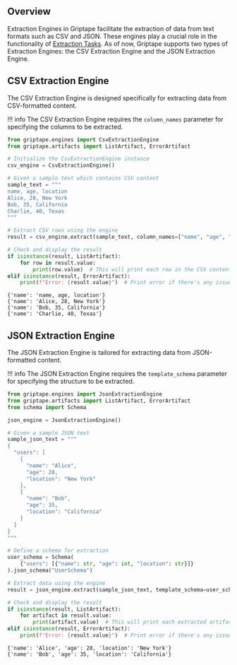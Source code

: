 ## Overview
Extraction Engines in Griptape facilitate the extraction of data from text formats such as CSV and JSON.
These engines play a crucial role in the functionality of [Extraction Tasks](../../griptape-framework/structures/tasks.md).
As of now, Griptape supports two types of Extraction Engines: the CSV Extraction Engine and the JSON Extraction Engine.

## CSV Extraction Engine

The CSV Extraction Engine is designed specifically for extracting data from CSV-formatted content.

!!! info
    The CSV Extraction Engine requires the `column_names` parameter for specifying the columns to be extracted.

```python
from griptape.engines import CsvExtractionEngine
from griptape.artifacts import ListArtifact, ErrorArtifact

# Initialize the CsvExtractionEngine instance
csv_engine = CsvExtractionEngine()

# Given a sample text which contains CSV content
sample_text = """
name, age, location
Alice, 28, New York
Bob, 35, California
Charlie, 40, Texas
"""

# Extract CSV rows using the engine
result = csv_engine.extract(sample_text, column_names=["name", "age", "location"])

# Check and display the result
if isinstance(result, ListArtifact):
    for row in result.value:
        print(row.value)  # This will print each row in the CSV content
elif isinstance(result, ErrorArtifact):
    print(f"Error: {result.value}")  # Print error if there's any issue in extraction
```
```
{'name': 'name, age, location'}
{'name': 'Alice, 28, New York'}
{'name': 'Bob, 35, California'}
{'name': 'Charlie, 40, Texas'}
```

## JSON Extraction Engine

The JSON Extraction Engine is tailored for extracting data from JSON-formatted content. 

!!! info
    The JSON Extraction Engine requires the `template_schema` parameter for specifying the structure to be extracted.

```python
from griptape.engines import JsonExtractionEngine
from griptape.artifacts import ListArtifact, ErrorArtifact
from schema import Schema

json_engine = JsonExtractionEngine()

# Given a sample JSON text
sample_json_text = """
{
  "users": [
    {
      "name": "Alice",
      "age": 28,
      "location": "New York"
    },
    {
      "name": "Bob",
      "age": 35,
      "location": "California"
    }
  ]
}
"""

# Define a schema for extraction
user_schema = Schema(
    {"users": [{"name": str, "age": int, "location": str}]}
).json_schema("UserSchema")

# Extract data using the engine
result = json_engine.extract(sample_json_text, template_schema=user_schema)

# Check and display the result
if isinstance(result, ListArtifact):
    for artifact in result.value:
        print(artifact.value)  # This will print each extracted artifact
elif isinstance(result, ErrorArtifact):
    print(f"Error: {result.value}")  # Print error if there's any issue in extraction
```
```
{'name': 'Alice', 'age': 28, 'location': 'New York'}
{'name': 'Bob', 'age': 35, 'location': 'California'}
```

